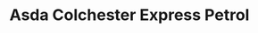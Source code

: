 ---
title: "Asda Colchester Express Petrol"
url: /colchester/asda-colchester-express-petrol/
shop: supermarket
---